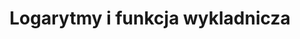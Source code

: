 ---
layout: podstawa_tags
tag: logarytmy-i-funkcja-wykladnicza
title: Logarytmy i funkcja wykladnicza
permalink: /matura-podstawowa/logarytmy-i-funkcja-wykladnicza/ # This is only required for pretty links.
# Thus, this page's link is /tags/jekyll/ rather than /tags/jekyll.html
---